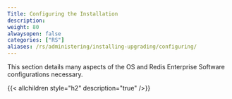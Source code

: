 ```yaml
---
Title: Configuring the Installation
description:
weight: 80
alwaysopen: false
categories: ["RS"]
aliases: /rs/administering/installing-upgrading/configuring/
---
```

This section details many aspects of the OS and Redis Enterprise
Software configurations necessary.

{{< allchildren style="h2" description="true" />}}
